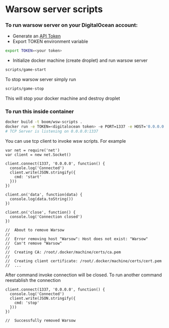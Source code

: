 # Warsow server scripts

### To run warsow server on your DigitalOcean account:

* Generate an [API Token]( https://cloud.digitalocean.com/settings/api/tokens)
* Export TOKEN environment variable
```bash
export TOKEN=<your token>
```
* Initialize docker machine (create droplet) and run warsow server
```bash
scripts/game-start
```

To stop warsow server simply run
```bash
scripts/game-stop
```
This will stop your docker machine and destroy droplet

### To run this inside container
```bash
docker build -t boom/wsw-scripts .
docker run -e TOKEN=<digitalocean token> -e PORT=1337 -e HOST='0.0.0.0' -p 1337:1337 -t boom/wsw-scripts
# TCP Server is listening on 0.0.0.0:1337
```

You can use tcp client to invoke wsw scripts. For example

```
var net = require('net')
var client = new net.Socket()

client.connect(1337, '0.0.0.0', function() {
  console.log('Connected')
  client.write(JSON.stringify({
    cmd: 'start'
  }))
})

client.on('data', function(data) {
  console.log(data.toString())
})

client.on('close', function() {
  console.log('Connection closed')
})

//  About to remove Warsow
//
//  Error removing host "Warsow": Host does not exist: "Warsow"
//  Can't remove "Warsow"
//
//  Creating CA: /root/.docker/machine/certs/ca.pem
//
//  Creating client certificate: /root/.docker/machine/certs/cert.pem
//  ...
```

After command invoke connection will be closed. To run another command
reestablish the connection

```
client.connect(1337, '0.0.0.0', function() {
  console.log('Connected')
  client.write(JSON.stringify({
    cmd: 'stop'
  }))
})

//  Successfully removed Warsow
```
